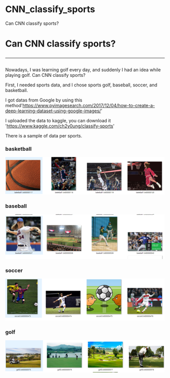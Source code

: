 # CNN_classify_sports
Can CNN classify sports?

# Can CNN classify sports? <hr/>
Nowadays, I was learning golf every day, and suddenly I had an idea while playing golf. Can CNN classify sports?

First, I needed sports data, and I chose sports golf, baseball, soccer, and basketball.

I got datas from Google by using this method'https://www.pyimagesearch.com/2017/12/04/how-to-create-a-deep-learning-dataset-using-google-images/'

I uploaded the data to kaggle, you can download it 'https://www.kaggle.com/ch2y0ung/classify-sports'

There is a sample of data per sports.

### basketball
<img src="./baketball_sample.PNG">

### baseball
<img src="./baseball_sample.PNG">

### soccer
<img src="./soccer_sample.PNG">

### golf
<img src="./golf_sample.PNG">
